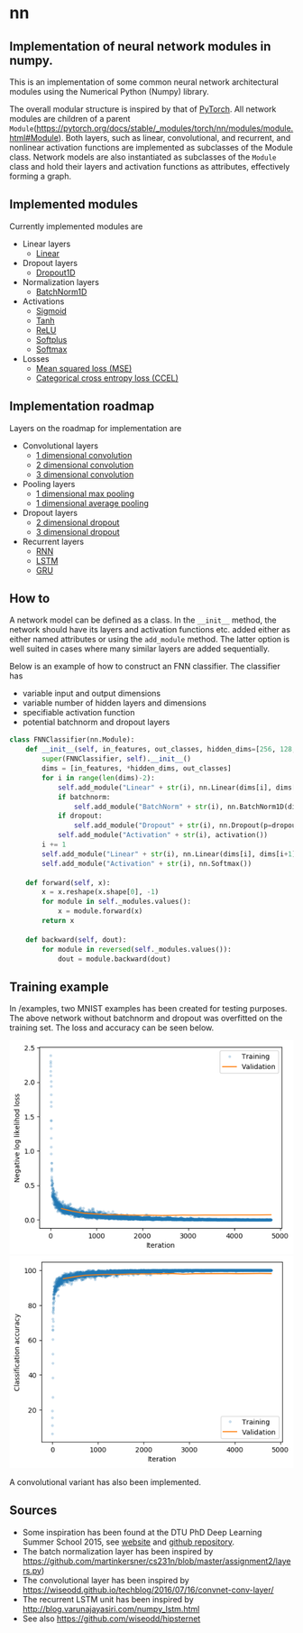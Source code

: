 # nn
## Implementation of neural network modules in numpy.
This is an implementation of some common neural network architectural modules using the Numerical Python (Numpy) library.

The overall modular structure is inspired by that of [PyTorch](https://pytorch.org/). All network modules are children of a parent `Module`(https://pytorch.org/docs/stable/_modules/torch/nn/modules/module.html#Module). Both layers, such as linear, convolutional, and recurrent, and nonlinear activation functions are implemented as subclasses of the Module class. Network models are also instantiated as subclasses of the `Module` class and hold their layers and activation functions as attributes, effectively forming a graph.

## Implemented modules
Currently implemented modules are
- Linear layers
    - [Linear](https://pytorch.org/docs/stable/nn.html#linear)
- Dropout layers
    - [Dropout1D](https://pytorch.org/docs/stable/nn.html#dropout)
- Normalization layers
    - [BatchNorm1D](https://pytorch.org/docs/stable/nn.html#batchnorm1d)
- Activations
    - [Sigmoid](https://pytorch.org/docs/stable/nn.html#sigmoid)
    - [Tanh](https://pytorch.org/docs/stable/nn.html#tanh)
    - [ReLU](https://pytorch.org/docs/stable/nn.html#relu)
    - [Softplus](https://pytorch.org/docs/stable/nn.html#softplus)
    - [Softmax](https://pytorch.org/docs/stable/nn.html#softmax)
- Losses
    - [Mean squared loss (MSE)](https://pytorch.org/docs/stable/nn.html#mseloss)
    - [Categorical cross entropy loss (CCEL)](https://pytorch.org/docs/stable/nn.html#crossentropyloss)

## Implementation roadmap
Layers on the roadmap for implementation are
- Convolutional layers
    - [1 dimensional convolution](https://pytorch.org/docs/stable/_modules/torch/nn/modules/conv.html#Conv1d)
    - [2 dimensional convolution](https://pytorch.org/docs/stable/_modules/torch/nn/modules/conv.html#Conv2d)
    - [3 dimensional convolution](https://pytorch.org/docs/stable/_modules/torch/nn/modules/conv.html#Conv3d)
- Pooling layers
    - [1 dimensional max pooling](https://pytorch.org/docs/stable/nn.html#maxpool1d)
    - [1 dimensional average pooling](https://pytorch.org/docs/stable/nn.html#avgpool1d)
- Dropout layers
    - [2 dimensional dropout](https://pytorch.org/docs/stable/_modules/torch/nn/modules/dropout.html#Dropout2d)
    - [3 dimensional dropout](https://pytorch.org/docs/stable/_modules/torch/nn/modules/dropout.html#Dropout3d)
- Recurrent layers
    - [RNN](https://pytorch.org/docs/stable/nn.html#rnn)
    - [LSTM](https://pytorch.org/docs/stable/nn.html#lstm)
    - [GRU](https://pytorch.org/docs/stable/nn.html#gru)

## How to
A network model can be defined as a class. In the `__init__` method, the network should have its layers and activation functions etc. added either as either named attributes or using the `add_module` method. The latter option is well suited in cases where many similar layers are added sequentially.

Below is an example of how to construct an FNN classifier. The classifier has
- variable input and output dimensions
- variable number of hidden layers and dimensions
- specifiable activation function
- potential batchnorm and dropout layers
```python
class FNNClassifier(nn.Module):
    def __init__(self, in_features, out_classes, hidden_dims=[256, 128, 64], activation=nn.ReLU, batchnorm=False, dropout=False):
        super(FNNClassifier, self).__init__()
        dims = [in_features, *hidden_dims, out_classes]
        for i in range(len(dims)-2):
            self.add_module("Linear" + str(i), nn.Linear(dims[i], dims[i+1]))
            if batchnorm:
                self.add_module("BatchNorm" + str(i), nn.BatchNorm1D(dims[i+1]))
            if dropout:
                self.add_module("Dropout" + str(i), nn.Dropout(p=dropout))
            self.add_module("Activation" + str(i), activation())
        i += 1
        self.add_module("Linear" + str(i), nn.Linear(dims[i], dims[i+1]))
        self.add_module("Activation" + str(i), nn.Softmax())

    def forward(self, x):
        x = x.reshape(x.shape[0], -1)
        for module in self._modules.values():
            x = module.forward(x)
        return x

    def backward(self, dout):
        for module in reversed(self._modules.values()):
            dout = module.backward(dout)
``` 

## Training example
In /examples, two MNIST examples has been created for testing purposes. The above network without batchnorm and dropout was overfitted on the training set. The loss and accuracy can be seen below.

![](examples/results/mnist/loss_overfit.png "Training and validation negative log likelihood loss")
![](examples/results/mnist/accuracy_overfit.png "Training and validation accuracy")

A convolutional variant has also been implemented.

## Sources
- Some inspiration has been found at the DTU PhD Deep Learning Summer School 2015, see [website](http://deeplearningdtu.github.io/Summerschool_2015/) and [github repository](https://github.com/DeepLearningDTU/Summerschool_2015/).
- The batch normalization layer has been inspired by https://github.com/martinkersner/cs231n/blob/master/assignment2/layers.py)
- The convolutional layer has been inspired by https://wiseodd.github.io/techblog/2016/07/16/convnet-conv-layer/
- The recurrent LSTM unit has been inspired by http://blog.varunajayasiri.com/numpy_lstm.html
- See also https://github.com/wiseodd/hipsternet